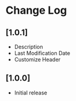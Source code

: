 # Change Log

## [1.0.1]

- Description
- Last Modification Date
- Customize Header

## [1.0.0]

- Initial release
